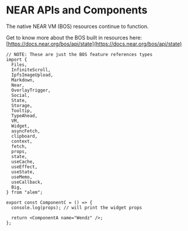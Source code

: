 # NEAR APIs and Components

The native NEAR VM (BOS) resources continue to function.

Get to know more about the BOS built in resources here: [https://docs.near.org/bos/api/state](https://docs.near.org/bos/api/state)

```tsx
// NOTE: These are just the BOS feature references types
import {
  Files,
  InfiniteScroll,
  IpfsImageUpload,
  Markdown,
  Near,
  OverlayTrigger,
  Social,
  State,
  Storage,
  Tooltip,
  TypeAhead,
  VM,
  Widget,
  asyncFetch,
  clipboard,
  context,
  fetch,
  props,
  state,
  useCache,
  useEffect,
  useState,
  useMemo,
  useCallback,
  Big,
} from "alem";

export const ComponentC = () => {
  console.log(props); // will print the widget props

  return <ComponentA name="Wendz" />;
};
```
